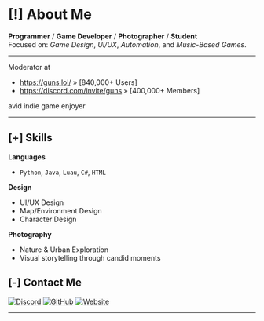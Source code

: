 # [!] About Me

**Programmer** / **Game Developer** / **Photographer** / **Student**  
Focused on: *Game Design*, *UI/UX*, *Automation*, and *Music-Based Games*.

---

Moderator at
- https://guns.lol/ » [840,000+ Users]
- https://discord.com/invite/guns » [400,000+ Members]

avid indie game enjoyer

---

## [+] Skills

**Languages**  
- `Python`, `Java`, `Luau`, `C#`, `HTML`

**Design**  
- UI/UX Design  
- Map/Environment Design  
- Character Design

**Photography**  
- Nature & Urban Exploration  
- Visual storytelling through candid moments

## [-] Contact Me

[![Discord](https://img.shields.io/badge/Discord-111111?style=flat&logo=discord&logoColor=white)](https://discord.com/users/1143740135964409867)
[![GitHub](https://img.shields.io/badge/GitHub-111111?style=flat&logo=github&logoColor=white)](https://github.com/Pearlessense)
[![Website](https://img.shields.io/badge/Website-111111?style=flat&logo=google-chrome&logoColor=white)](https://rhy.lol/)

---
